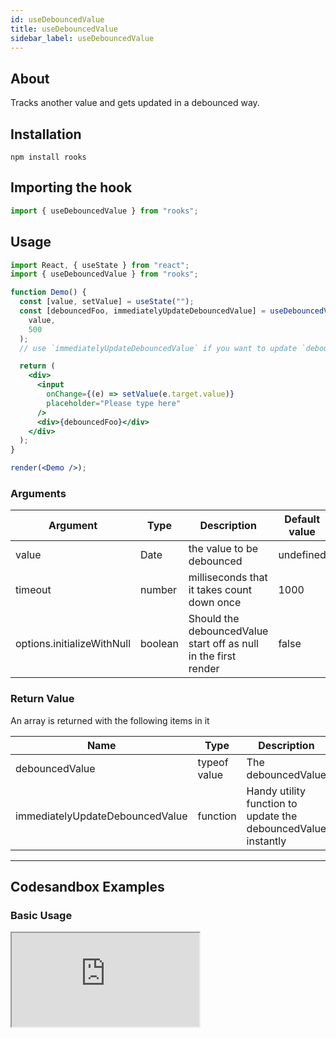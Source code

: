 ```yaml
---
id: useDebouncedValue
title: useDebouncedValue
sidebar_label: useDebouncedValue
---
```


## About

Tracks another value and gets updated in a debounced way.

[//]: # "Main"

## Installation

```
npm install rooks
```

## Importing the hook

```javascript
import { useDebouncedValue } from "rooks";
```

## Usage

```jsx
import React, { useState } from "react";
import { useDebouncedValue } from "rooks";

function Demo() {
  const [value, setValue] = useState("");
  const [debouncedFoo, immediatelyUpdateDebouncedValue] = useDebouncedValue(
    value,
    500
  );
  // use `immediatelyUpdateDebouncedValue` if you want to update `debouncedValue` immediately

  return (
    <div>
      <input
        onChange={(e) => setValue(e.target.value)}
        placeholder="Please type here"
      />
      <div>{debouncedFoo}</div>
    </div>
  );
}

render(<Demo />);
```

### Arguments

| Argument                   | Type    | Description                                                     | Default value |
|----------------------------|---------|-----------------------------------------------------------------|---------------|
| value                      | Date    | the value to be debounced                                       | undefined     |
| timeout                    | number  | milliseconds that it takes count down once                      | 1000          |
| options.initializeWithNull | boolean | Should the debouncedValue start off as null in the first render | false         |

### Return Value

An array is returned with the following items in it

| Name                            | Type         | Description                                                   |
|---------------------------------|--------------|---------------------------------------------------------------|
| debouncedValue                  | typeof value | The debouncedValue                                            |
| immediatelyUpdateDebouncedValue | function     | Handy utility function to update the debouncedValue instantly |

---

## Codesandbox Examples

### Basic Usage

<iframe
  src="https://codesandbox.io/embed/usedebouncedvalue-pgvg5?fontsize=14&hidenavigation=1&theme=dark"
  style={{
    width: "100%",
    height: 500,
    border: 0,
    borderRadius: 4,
    overflow: "hidden"
  }}
  title="quizzical-glitter-emrtj"
  allow="accelerometer; ambient-light-sensor; camera; encrypted-media; geolocation; gyroscope; hid; microphone; midi; payment; usb; vr; xr-spatial-tracking"
  sandbox="allow-forms allow-modals allow-popups allow-presentation allow-same-origin allow-scripts"
/>

---

## Join Bhargav's discord server

You can click on the floating discord icon at the bottom right of the screen and talk to us in our server.
